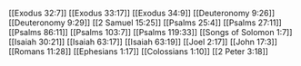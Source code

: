 [[Exodus 32:7]]
[[Exodus 33:17]]
[[Exodus 34:9]]
[[Deuteronomy 9:26]]
[[Deuteronomy 9:29]]
[[2 Samuel 15:25]]
[[Psalms 25:4]]
[[Psalms 27:11]]
[[Psalms 86:11]]
[[Psalms 103:7]]
[[Psalms 119:33]]
[[Songs of Solomon 1:7]]
[[Isaiah 30:21]]
[[Isaiah 63:17]]
[[Isaiah 63:19]]
[[Joel 2:17]]
[[John 17:3]]
[[Romans 11:28]]
[[Ephesians 1:17]]
[[Colossians 1:10]]
[[2 Peter 3:18]]
